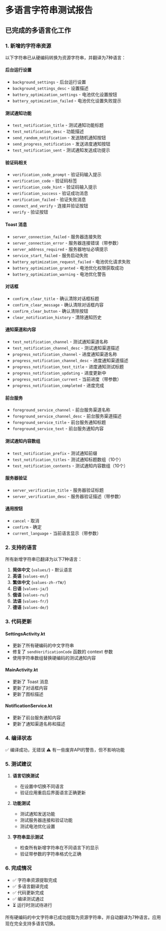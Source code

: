 # 多语言字符串测试报告

## 已完成的多语言化工作

### 1. 新增的字符串资源

以下字符串已从硬编码转换为资源字符串，并翻译为7种语言：

#### 后台运行设置
- `background_settings` - 后台运行设置
- `background_settings_desc` - 设置描述
- `battery_optimization_settings` - 电池优化设置按钮
- `battery_optimization_failed` - 电池优化设置失败提示

#### 测试通知功能
- `test_notification_title` - 测试通知功能标题
- `test_notification_desc` - 功能描述
- `send_random_notification` - 发送随机通知按钮
- `send_progress_notification` - 发送进度通知按钮
- `test_notification_sent` - 测试通知发送成功提示

#### 验证码相关
- `verification_code_prompt` - 验证码输入提示
- `verification_code` - 验证码标签
- `verification_code_hint` - 验证码输入提示
- `verification_success` - 验证成功消息
- `verification_failed` - 验证失败消息
- `connect_and_verify` - 连接并验证按钮
- `verify` - 验证按钮

#### Toast 消息
- `server_connection_failed` - 服务器连接失败
- `server_connection_error` - 服务器连接错误（带参数）
- `server_address_required` - 服务器地址必填提示
- `service_start_failed` - 服务启动失败
- `battery_optimization_request_failed` - 电池优化请求失败
- `battery_optimization_granted` - 电池优化权限获取成功
- `battery_optimization_warning` - 电池优化警告

#### 对话框
- `confirm_clear_title` - 确认清除对话框标题
- `confirm_clear_message` - 确认清除对话框内容
- `confirm_clear_button` - 确认清除按钮
- `clear_notification_history` - 清除通知历史

#### 通知渠道和内容
- `test_notification_channel` - 测试通知渠道名称
- `test_notification_channel_desc` - 测试通知渠道描述
- `progress_notification_channel` - 进度通知渠道名称
- `progress_notification_channel_desc` - 进度通知渠道描述
- `progress_notification_test_title` - 进度通知测试标题
- `progress_notification_updating` - 进度更新中
- `progress_notification_current` - 当前进度（带参数）
- `progress_notification_completed` - 进度完成

#### 前台服务
- `foreground_service_channel` - 前台服务渠道名称
- `foreground_service_channel_desc` - 前台服务渠道描述
- `foreground_service_title` - 前台服务通知标题
- `foreground_service_text` - 前台服务通知内容

#### 测试通知内容数组
- `test_notification_prefix` - 测试通知前缀
- `test_notification_titles` - 测试通知标题数组（10个）
- `test_notification_contents` - 测试通知内容数组（10个）

#### 服务器验证
- `server_verification_title` - 服务器验证标题
- `server_verification_desc` - 服务器验证描述（带参数）

#### 通用按钮
- `cancel` - 取消
- `confirm` - 确定
- `current_language` - 当前语言显示（带参数）

### 2. 支持的语言

所有新增字符串已翻译为以下7种语言：

1. **简体中文** (`values/`) - 默认语言
2. **英语** (`values-en/`)
3. **繁体中文** (`values-zh-rTW/`)
4. **日语** (`values-ja/`)
5. **俄语** (`values-ru/`)
6. **法语** (`values-fr/`)
7. **德语** (`values-de/`)

### 3. 代码更新

#### SettingsActivity.kt
- 更新了所有硬编码的中文字符串
- 修复了 `sendVerificationCode` 函数的 context 参数
- 使用字符串数组替换硬编码的测试通知内容

#### MainActivity.kt
- 更新了 Toast 消息
- 更新了对话框内容
- 更新了图标描述

#### NotificationService.kt
- 更新了前台服务通知内容
- 更新了通知渠道名称和描述

### 4. 编译状态

✅ 编译成功，无错误
⚠️ 有一些废弃API的警告，但不影响功能

### 5. 测试建议

1. **语言切换测试**
   - 在设置中切换不同语言
   - 验证应用重启后界面语言正确更新

2. **功能测试**
   - 测试通知发送功能
   - 测试服务器连接和验证功能
   - 测试电池优化设置

3. **字符串显示测试**
   - 检查所有新增字符串在不同语言下的显示
   - 验证带参数的字符串格式化正确

### 6. 完成情况

- ✅ 字符串资源提取完成
- ✅ 多语言翻译完成
- ✅ 代码更新完成
- ✅ 编译测试通过
- ⏳ 运行时测试待进行

所有硬编码的中文字符串已成功提取为资源字符串，并自动翻译为7种语言。应用现在完全支持多语言切换。
